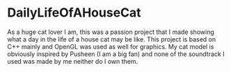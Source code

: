 # DailyLifeOfAHouseCat
As a huge cat lover I am, this was a passion project that I made showing what a day in the life of a house cat may be like.  This project is based on C++ mainly and OpenGL was used as well for graphics.  My cat model is obviously inspired by Pusheen (I am a big fan) and none of the soundtrack I used was made by me neither do I own them.
